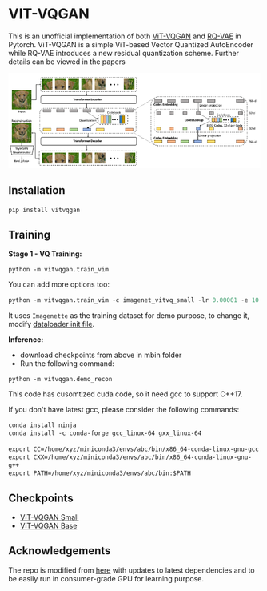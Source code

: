 <div id="top"></div>

# VIT-VQGAN

This is an unofficial implementation of both [ViT-VQGAN](https://arxiv.org/abs/2110.04627) and [RQ-VAE](https://arxiv.org/abs/2110.04627) in Pytorch. ViT-VQGAN is a simple ViT-based Vector Quantized AutoEncoder while RQ-VAE introduces a new residual quantization scheme. Further details can be viewed in the papers

![](https://raw.githubusercontent.com/henrywoo/vim/main/vitvqgan.png)


## Installation

```python
pip install vitvqgan 
```


## Training

**Stage 1 - VQ Training:**
```
python -m vitvqgan.train_vim
```

You can add more options too:

```python
python -m vitvqgan.train_vim -c imagenet_vitvq_small -lr 0.00001 -e 10
```

It uses `Imagenette` as the training dataset for demo purpose, to change it, modify [dataloader init file](vitvqgan/dataloader/__init__.py).

**Inference:**
- download checkpoints from above in mbin folder
- Run the following command:
```
python -m vitvqgan.demo_recon
```

This code has cusomtized cuda code, so it need gcc to support C++17.

If you don't have latest gcc, please consider the following commands:

```
conda install ninja
conda install -c conda-forge gcc_linux-64 gxx_linux-64

export CC=/home/xyz/miniconda3/envs/abc/bin/x86_64-conda-linux-gnu-gcc
export CXX=/home/xyz/miniconda3/envs/abc/bin/x86_64-conda-linux-gnu-g++
export PATH=/home/xyz/miniconda3/envs/abc/bin:$PATH
```

## Checkpoints

- [ViT-VQGAN Small](https://drive.google.com/file/d/1jbjD4q0iJpXrRMVSYJRIvM_94AxA1EqJ/view?usp=sharing) 
- [ViT-VQGAN Base](https://drive.google.com/file/d/1syv0t3nAJ-bETFgFpztw9cPXghanUaM6/view?usp=sharing)


## Acknowledgements

The repo is modified from [here](https://github.com/thuanz123/enhancing-transformers) with updates to latest dependencies and to be easily run in consumer-grade GPU for learning purpose.

